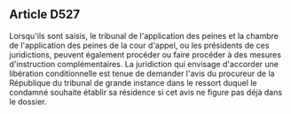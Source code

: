 Article D527
----
Lorsqu'ils sont saisis, le tribunal de l'application des peines et la chambre de
l'application des peines de la cour d'appel, ou les présidents de ces
juridictions, peuvent également procéder ou faire procéder à des mesures
d'instruction complémentaires. La juridiction qui envisage d'accorder une
libération conditionnelle est tenue de demander l'avis du procureur de la
République du tribunal de grande instance dans le ressort duquel le condamné
souhaite établir sa résidence si cet avis ne figure pas déjà dans le dossier.
